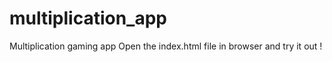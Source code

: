 # multiplication_app
Multiplication gaming app
Open the index.html file in browser and try it out !
